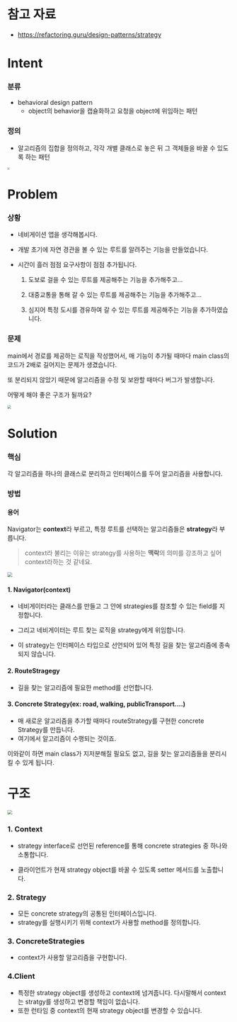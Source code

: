 # 참고 자료

* https://refactoring.guru/design-patterns/strategy



# Intent

### 분류

* behavioral design pattern
  * object의 behavior을 캡슐화하고 요청을 object에 위임하는 패턴

### 정의

* 알고리즘의 집합을 정의하고, 각각 개별 클래스로 놓은 뒤 그 객체들을 바꿀 수 있도록 하는 패턴



<img src="https://refactoring.guru/images/patterns/content/strategy/strategy-2x.png" style="zoom: 33%;" />



# Problem

### 상황

* 네비게이션 앱을 생각해봅시다.

* 개발 초기에 자연 경관을 볼 수 있는 루트를 알려주는 기능을 만들었습니다.



* 시간이 흘러 점점 요구사항이 점점 추가됩니다.

  1. 도보로 걸을 수 있는 루트를 제공해주는 기능을 추가해주고...

  2. 대중교통을 통해 갈 수 있는 루트를 제공해주는 기능을 추가해주고...

  3. 심지어 특정 도시를 경유하여 갈 수 있는 루트를 제공해주는 기능을 추가하였습니다.



### 문제

main에서 경로를 제공하는 로직을 작성했어서, 매 기능이 추가될 때마다 main class의 코드가 2배로 길어지는 문제가 생겼습니다.

또 분리되지 않았기 때문에 알고리즘을 수정 및 보완할 때마다 버그가 발생합니다.

어떻게 해야 좋은 구조가 될까요?



<img src="https://refactoring.guru/images/patterns/diagrams/strategy/problem-2x.png" style="zoom:50%;" />



# Solution

### 핵심

각 알고리즘을 하나의 클래스로 분리하고 인터페이스를 두어 알고리즘을 사용합니다.



### 방법

#### 용어

Navigator는 **context**라 부르고, 특정 루트를 선택하는 알고리즘들은 **strategy**라 부릅니다.

> context라 불리는 이유는 strategy를 사용하는 **맥락**의 의미를 강조하고 싶어 context라하는 것 같네요.

<img src="https://refactoring.guru/images/patterns/diagrams/strategy/solution-2x.png" style="zoom:67%;" />



#### 1. Navigator(context)

* 네비게이터라는 클래스를 만들고 그 안에 strategies를 참조할 수 있는 field를 지정합니다.

* 그리고 네비게이터는 루트 찾는 로직을 strategy에게 위임합니다.
* 이 strategy는 인터페이스 타입으로 선언되어 있어 특정 길을 찾는 알고리즘에 종속되지 않습니다.



#### 2. RouteStragegy

* 길을 찾는 알고리즘에 필요한 method를 선언합니다.



#### 3. Concrete Strategy(ex: road, walking, publicTransport....)

* 매 새로운 알고리즘을 추가할 때마다 routeStrategy를 구현한 concrete Strategy를 만듭니다.
* 여기에서 알고리즘이 수행되는 것이죠.



이와같이 하면 main class가 지저분해질 필요도 없고, 길을 찾는 알고리즘들을 분리시킬 수 있게 됩니다.



# 구조

<img src="https://refactoring.guru/images/patterns/diagrams/strategy/structure-2x.png" style="zoom: 67%;" />

### 1. Context

* strategy interface로 선언된 reference를 통해 concrete strategies 중 하나와 소통합니다.

* 클라이언트가 현재 strategy object를 바꿀 수 있도록 setter 메서드를 노출합니다.

  

### 2. Strategy

* 모든 concrete strategy의 공통된 인터페이스입니다.
* strategy를 실행시키기 위해 context가 사용할 method를 정의합니다.



### 3. ConcreteStrategies

* context가 사용할 알고리즘을 구현합니다.



### 4.Client

* 특정한 strategy object를 생성하고 context에 넘겨줍니다. 다시말해서 context는 stratgy를 생성하고 변경할 책임이 없습니다.
* 또한 런타임 중 context의 현재 strategy object를 변경할 수 있습니다.





